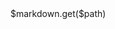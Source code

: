 <!DOCTYPE html PUBLIC "-//W3C//DTD HTML 4.01//EN"
        "http://www.w3.org/TR/html4/strict.dtd">

<html lang="en">
<head>
    <meta http-equiv="Content-Type" content="text/html; charset=utf-8">
    <link rel="stylesheet" type="text/css" media="screen" href="$!{request.ContextPath}/styles/main.css">
    <title>untitled</title>
    <meta name="generator" content="">
    <meta name="author" content="">
</head>
<body>
    $markdown.get($path)
</body>
</html>
